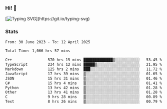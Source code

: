 ### Hi!  👋

[![Typing SVG](https://readme-typing-svg.herokuapp.com?font=Fira+Code&pause=1000&width=435&lines=Hello!+I'm+Texiwustion.)](https://git.io/typing-svg)

### Stats

<!--START_SECTION:waka-->

```txt
From: 30 June 2023 - To: 12 April 2025

Total Time: 1,066 hrs 57 mins

C++                570 hrs 15 mins █████████████▒░░░░░░░░░░░   53.45 %
TypeScript         234 hrs 12 mins █████▒░░░░░░░░░░░░░░░░░░░   21.95 %
Markdown           125 hrs 2 mins  ███░░░░░░░░░░░░░░░░░░░░░░   11.72 %
JavaScript         17 hrs 39 mins  ▒░░░░░░░░░░░░░░░░░░░░░░░░   01.65 %
JSON               15 hrs 31 mins  ▒░░░░░░░░░░░░░░░░░░░░░░░░   01.46 %
C#                 15 hrs 4 mins   ▒░░░░░░░░░░░░░░░░░░░░░░░░   01.41 %
Python             13 hrs 42 mins  ▒░░░░░░░░░░░░░░░░░░░░░░░░   01.28 %
Other              13 hrs 41 mins  ▒░░░░░░░░░░░░░░░░░░░░░░░░   01.28 %
C                  9 hrs 28 mins   ▒░░░░░░░░░░░░░░░░░░░░░░░░   00.89 %
Text               8 hrs 26 mins   ▒░░░░░░░░░░░░░░░░░░░░░░░░   00.79 %
```

<!--END_SECTION:waka-->
